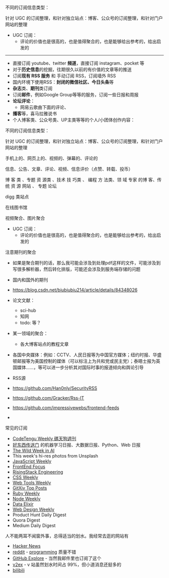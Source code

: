 不同的订阅信息类型：

针对 UGC 的订阅整理，和针对独立站点：博客、公众号的订阅整理，和针对门户网站的整理

- UGC 订阅：
  - 评论的价值也是很高的，也是值得聚合的，也是能够给出参考的，给出启发的

---

- 直接订阅 youtube、twitter **频道**，直接订阅 instagram、pocket 等
- 对于**历史信息**的挖掘，往期很久以前的有价值的文章等的推送
- 订阅**现有 RSS 服务** 和 手动订阅 RSS，订阅墙外 RSS
- 国内环境下使用RSS：**封闭的微信社区、今日头条**等
- **杂志**类、**期刊**类订阅
- 订阅**邮件**，例如Google Group等等的服务，订阅一些日报和周报
- **论坛评论**：
  - 网易云歌曲下面的评论、
- **播客**等，喜马拉雅说书
- 个人博客类、公众号类、UP主类等等的个人/小团体创作内容：



不同的订阅信息类型：

针对 UGC 的订阅整理，和针对独立站点：博客、公众号的订阅整理，和针对门户网站的整理

手机上的、网页上的、视频的、弹幕的、评论的

信息、公告、文章、评论、视频、信息评价（点赞、转载、投币）

博 客 类 、专题 资 源类 、技术 技 巧类 、 编程 方 法类、领 域 专家 的博 客、传统 资 源 网站 、 专题 论坛 

digg 类站点

在线图书馆



视频聚合、图片聚合

- UGC 订阅：
  - 评论的价值也是很高的，也是值得聚合的，也是能够给出参考的，给出启发的

注意期刊的聚合

- 如果是聚合期刊的话，那么我可能会涉及到处理pdf这样的文件，可能涉及到写很多解析器，然后转化排版，可能还会涉及到服务端存储的问题
- 国内和国外的期刊
- https://blog.csdn.net/biubiubiu214/article/details/84348026



- 论文文献：
  - sci-hub
  - 知网
  - todo: 等？
- 某一领域的聚合：
  - 各大博客站点的教程文章
- 各国中央媒体：例如：CCTV、人民日报等为中国官方媒体；纽约时报、华盛顿邮报等为美国控制的媒体（可以标注上为共和党或民主党）；泰晤士报为英国媒体......，等可以进一步分析其对国际时事的报道倾向和舆论引导
- RSS源



- https://github.com/Han0nly/SecurityRSS
- https://github.com/Gracker/Rss-IT
- https://github.com/impressivewebs/frontend-feeds
- 





常见的订阅

- [CodeTengu Weekly 碼天狗週刊](http://weekly.codetengu.com/)
- [好东西传送门](http://memect.com/) 的机器学习日报、大数据日报、Python、Web 日报
- [The Wild Week in AI](http://www.wildml.com/)
- This week's hi-res photos from Unsplash
- [JavaScript Weekly](http://javascriptweekly.com/)
- [FrontEnd Focus](http://frontendfocus.co/)
- [RisingStack Engineering](https://blog.risingstack.com/)
- [CSS Weekly](http://css-weekly.com/)
- [Web Tools Weekly](http://webtoolsweekly.com/)
- [GitXiv Top Posts](http://www.gitxiv.com/)
- [Ruby Weekly](http://rubyweekly.com/)
- [Node Weekly](http://nodeweekly.com/)
- [Data Elixir](http://dataelixir.com/)
- [Web Design Weekly](https://web-design-weekly.com/)
- Product Hunt Daily Digest
- Quora Digest
- Medium Daily Digest

人不能两耳不闻窗外事，总得适当的划水。我经常去逛的网站有

- [Hacker News](https://news.ycombinator.com/)
- [reddit](https://www.reddit.com/) - [programming](https://www.reddit.com/r/programming) 质量不错
- [GitHub Explore](https://github.com/explore) - 当然我邮件里也订阅了这个
- [v2ex](https://www.v2ex.com/) - v 站虽然划水时间占 99%，但小道消息还挺多的
- [bilibili](http://www.bilibili.com/)